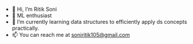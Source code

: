 - 👋 Hi, I’m Ritik Soni
- 👀 ML enthusiast
- 🌱 I’m currently learning data structures to efficiently apply ds concepts practically.
- 📫 You can reach me at soniritik105@gmail.com

<!---
ritik007soni/ritik007soni is a ✨ special ✨ repository because its `README.md` (this file) appears on your GitHub profile.
You can click the Preview link to take a look at your changes.
--->
